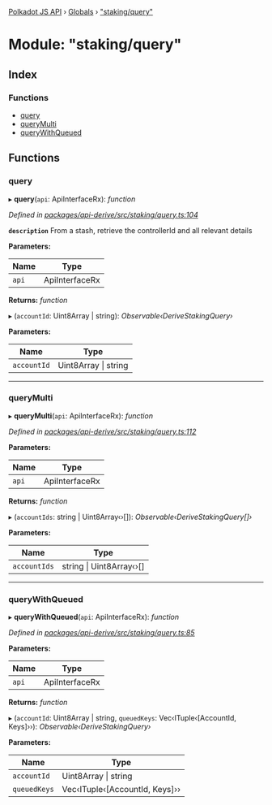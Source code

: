 [Polkadot JS API](../README.md) › [Globals](../globals.md) › ["staking/query"](_staking_query_.md)

# Module: "staking/query"

## Index

### Functions

* [query](_staking_query_.md#query)
* [queryMulti](_staking_query_.md#querymulti)
* [queryWithQueued](_staking_query_.md#querywithqueued)

## Functions

###  query

▸ **query**(`api`: ApiInterfaceRx): *function*

*Defined in [packages/api-derive/src/staking/query.ts:104](https://github.com/polkadot-js/api/blob/426aef6088/packages/api-derive/src/staking/query.ts#L104)*

**`description`** From a stash, retrieve the controllerId and all relevant details

**Parameters:**

Name | Type |
------ | ------ |
`api` | ApiInterfaceRx |

**Returns:** *function*

▸ (`accountId`: Uint8Array | string): *Observable‹DeriveStakingQuery›*

**Parameters:**

Name | Type |
------ | ------ |
`accountId` | Uint8Array &#124; string |

___

###  queryMulti

▸ **queryMulti**(`api`: ApiInterfaceRx): *function*

*Defined in [packages/api-derive/src/staking/query.ts:112](https://github.com/polkadot-js/api/blob/426aef6088/packages/api-derive/src/staking/query.ts#L112)*

**Parameters:**

Name | Type |
------ | ------ |
`api` | ApiInterfaceRx |

**Returns:** *function*

▸ (`accountIds`: string | Uint8Array‹›[]): *Observable‹DeriveStakingQuery[]›*

**Parameters:**

Name | Type |
------ | ------ |
`accountIds` | string &#124; Uint8Array‹›[] |

___

###  queryWithQueued

▸ **queryWithQueued**(`api`: ApiInterfaceRx): *function*

*Defined in [packages/api-derive/src/staking/query.ts:85](https://github.com/polkadot-js/api/blob/426aef6088/packages/api-derive/src/staking/query.ts#L85)*

**Parameters:**

Name | Type |
------ | ------ |
`api` | ApiInterfaceRx |

**Returns:** *function*

▸ (`accountId`: Uint8Array | string, `queuedKeys`: Vec‹ITuple‹[AccountId, Keys]››): *Observable‹DeriveStakingQuery›*

**Parameters:**

Name | Type |
------ | ------ |
`accountId` | Uint8Array &#124; string |
`queuedKeys` | Vec‹ITuple‹[AccountId, Keys]›› |
